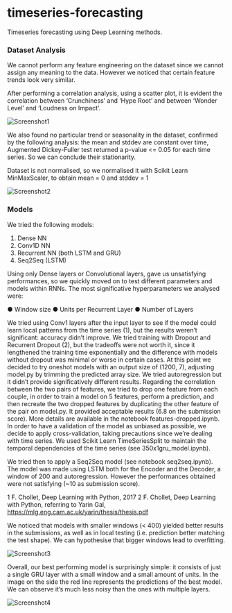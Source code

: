 # timeseries-forecasting
Timeseries forecasting using Deep Learning methods.

### Dataset Analysis
We cannot perform any feature engineering on the dataset since we cannot assign any meaning to the data.
However we noticed that certain feature trends look very similar.

After performing a correlation analysis, using a scatter plot, it is evident the correlation between ‘Crunchiness’ and ‘Hype Root’ and between ‘Wonder Level’ and
‘Loudness on Impact’.

![Screenshot1](./img/screenshot1.jpeg "Screenshot1")

We also found no particular trend or seasonality in the dataset, confirmed by the following
analysis: the mean and stddev are constant over time, Augmented Dickey-Fuller test returned
a p-value <= 0.05 for each time series.
So we can conclude their stationarity.

Dataset is not normalised, so we normalised it with Scikit Learn MinMaxScaler, to obtain mean
= 0 and stddev = 1

![Screenshot2](./img/screenshot2.jpeg "Screenshot2")

### Models
We tried the following models:
1. Dense NN
2. Conv1D NN
3. Recurrent NN (both LSTM and GRU)
4. Seq2Seq (LSTM)

Using only Dense layers or Convolutional layers, gave us unsatisfying performances, so we
quickly moved on to test different parameters and models within RNNs.
The most significative hyperparameters we analysed were:

● Window size
● Units per Recurrent Layer
● Number of Layers

We tried using Conv1 layers after the input layer to see if the model could learn local patterns
from the time series (1), but the results weren’t significant: accuracy didn’t improve.
We tried training with Dropout and Recurrent Dropout (2), but the tradeoffs were not worth it,
since it lengthened the training time exponentially and the difference with models without
dropout was minimal or worse in certain cases.
At this point we decided to try oneshot models with an output size of (1200, 7), adjusting
model.py by trimming the predicted array size.
We tried autoregression but it didn’t provide significatively different results.
Regarding the correlation between the two pairs of features, we tried to drop one feature from
each couple, in order to train a model on 5 features, perform a prediction, and then recreate
the two dropped features by duplicating the other feature of the pair on model.py. It provided
acceptable results (6.8 on the submission score). More details are available in the notebook
features-dropped.ipynb.
In order to have a validation of the model as unbiased as possible, we decide to apply
cross-validation, taking precautions since we’re dealing with time series. We used Scikit Learn
TimeSeriesSplit to maintain the temporal dependencies of the time series (see
350x1gru_model.ipynb).

We tried then to apply a Seq2Seq model (see notebook seq2seq.ipynb).
The model was made using LSTM both for the Encoder and the Decoder, a window of 200 and
autoregression.
However the performances obtained were not satisfying (~10 as submission score).


1 F. Chollet, Deep Learning with Python, 2017
2 F. Chollet, Deep Learning with Python, referring to Yarin Gal,
https://mlg.eng.cam.ac.uk/yarin/thesis/thesis.pdf

We noticed that models with smaller windows (< 400) yielded better results in the
submissions, as well as in local testing (i.e. prediction better matching the test shape). We can
hypothesise that bigger windows lead to overfitting.

![Screenshot3](./img/screenshot3.jpeg "Screenshot3")


Overall, our best performing model is surprisingly simple: it consists of just a single GRU layer with a small window and a small
amount of units. In the image on the side the red line represents the predictions of the best model. We can observe it’s much less noisy than the
ones with multiple layers.

![Screenshot4](./img/screenshot4.jpeg "Screenshot4")
